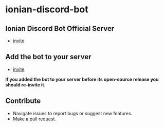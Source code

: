 # ionian-discord-bot
## Ionian Discord Bot Official Server
- [invite](https://discord.gg/BsaMWJQ6VN)

## Add the bot to your server
- [invite](https://discord.com/api/oauth2/authorize?client_id=746639303899349043&permissions=414568533056&scope=bot%20applications.commands)

**If you added the bot to your server before its open-source release you should re-invite it.**

## Contribute
- Navigate issues to report bugs or suggest new features.
- Make a pull request.